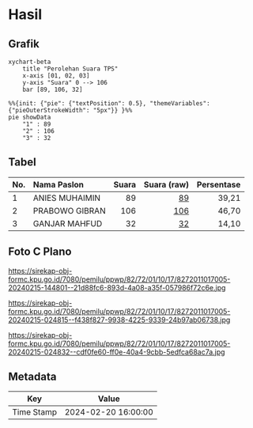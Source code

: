# Hasil

## Grafik

```mermaid
xychart-beta
    title "Perolehan Suara TPS"
    x-axis [01, 02, 03]
    y-axis "Suara" 0 --> 106
    bar [89, 106, 32]
```

```mermaid
%%{init: {"pie": {"textPosition": 0.5}, "themeVariables": {"pieOuterStrokeWidth": "5px"}} }%%
pie showData
    "1" : 89
    "2" : 106
    "3" : 32
```

## Tabel

| No. | Nama Paslon    | Suara | Suara (raw) | Persentase |
|:--- |:-------------- | -----:| -----------:| ----------:|
| 1   | ANIES MUHAIMIN | 89    | [89][p-1]   | 39,21      |
| 2   | PRABOWO GIBRAN | 106   | [106][p-2]  | 46,70      |
| 3   | GANJAR MAHFUD  | 32    | [32][p-3]   | 14,10      |


[p-1]: https://github.com/gigit-pemilu/pemilu-2024-82-maluku-utara/blob/main/pilpres/hitung-suara/sub/82-maluku-utara/sub/72-kota-tidore-kepulauan/sub/01-tidore/sub/1017-tuguwaji/sub/005-tps/sub/paslon-1.txt
[p-2]: https://github.com/gigit-pemilu/pemilu-2024-82-maluku-utara/blob/main/pilpres/hitung-suara/sub/82-maluku-utara/sub/72-kota-tidore-kepulauan/sub/01-tidore/sub/1017-tuguwaji/sub/005-tps/sub/paslon-2.txt
[p-3]: https://github.com/gigit-pemilu/pemilu-2024-82-maluku-utara/blob/main/pilpres/hitung-suara/sub/82-maluku-utara/sub/72-kota-tidore-kepulauan/sub/01-tidore/sub/1017-tuguwaji/sub/005-tps/sub/paslon-3.txt

## Foto C Plano

https://sirekap-obj-formc.kpu.go.id/7080/pemilu/ppwp/82/72/01/10/17/8272011017005-20240215-144801--21d88fc6-893d-4a08-a35f-057986f72c6e.jpg

https://sirekap-obj-formc.kpu.go.id/7080/pemilu/ppwp/82/72/01/10/17/8272011017005-20240215-024815--f438f827-9938-4225-9339-24b97ab06738.jpg

https://sirekap-obj-formc.kpu.go.id/7080/pemilu/ppwp/82/72/01/10/17/8272011017005-20240215-024832--cdf0fe60-ff0e-40a4-9cbb-5edfca68ac7a.jpg


## Metadata

| Key        | Value               |
| ---------- | ------------------- |
| Time Stamp | 2024-02-20 16:00:00 |



